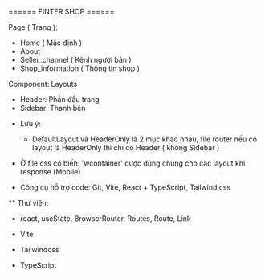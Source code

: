 ====== FINTER SHOP ======

Page ( Trang ): 
  - Home ( Mặc định )
  - About 
  - Seller_channel ( Kênh người bán )
  - Shop_information ( Thông tin shop )

Component: Layouts
  - Header: Phần đầu trang
  - Sidebar: Thanh bên
  * Lưu ý: 
    - DefaultLayout và HeaderOnly là 2 mục khác nhau, file router nếu có layout là HeaderOnly thì chỉ có Header ( không Sidebar )

* Ở file css có biến: 'wcontainer' được dùng chung cho các layout khi response (Mobile)
* Công cụ hỗ trợ code: Git, Vite, React + TypeScript, Tailwind css


** Thư viện:
- react, useState, BrowserRouter, Routes, Route, Link

- Vite
- Tailwindcss
- TypeScript